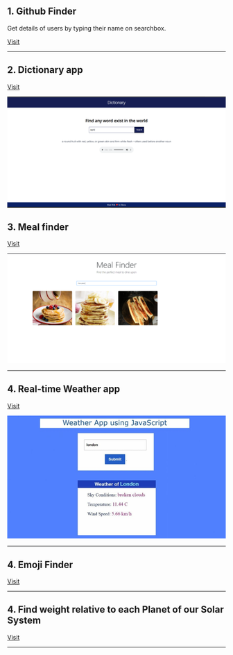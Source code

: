 


## 1. Github Finder 


Get details of users by typing their name on searchbox.

<a href="https://amanmishra11.github.io/js-projects/github_user_search/">Visit</a>



<hr>

## 2. Dictionary app 

<a href="https://amanmishra11.github.io/js-projects/dictionary/">Visit</a>

![](./image/dictionary.png)



## 3. Meal finder 

<a href="https://amanmishra11.github.io/js-projects/find_food/food.html">Visit</a>

![](./image/meal-finder.png)



<hr>

## 4. Real-time Weather app

<a href="https://amanmishra11.github.io/js-projects/weather_app/">Visit</a>

![](./image/weather.jpg)




<hr>

## 4. Emoji Finder


<a href="https://amanmishra11.github.io/js-projects/emoji/">Visit</a>




<hr>

## 4. Find weight relative to each Planet of our Solar System


<a href="https://amanmishra11.github.io/js-projects/solar_system/">Visit</a>




<hr>








